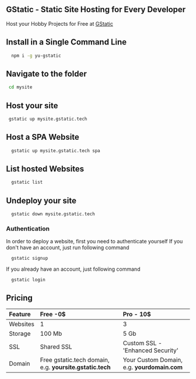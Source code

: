 ## GStatic - Static Site Hosting for Every Developer



Host your Hobby Projects for Free at [GStatic](https://gstatic.tech)

## Install in a Single Command Line

```bash
  npm i -g yu-gstatic
```

## Navigate to the folder 

```bash
 cd mysite
```
## Host your site

```bash
 gstatic up mysite.gstatic.tech
```
## Host a SPA Website
```bash
  gstatic up mysite.gstatic.tech spa
```
## List hosted Websites
```bash
  gstatic list
```

## Undeploy your site
```
  gstatic down mysite.gstatic.tech
```  

### Authentication
 In order to deploy a website, first you need to authenticate yourself
 If you don't have an account, just run following command
```
  gstatic signup
```
If you already have an account, just following command
```
  gstatic login
```  
 
## Pricing 

| Feature | Free -0$                                           | Pro - 10$ |
|:--------|:---------------------------------------------------|:--------------------------------------|
| Websites| 1                                                  |3                                      |
|Storage  | 100 Mb                                             |5 Gb                                   |
|SSL      |Shared SSL                                          |Custom SSL - 'Enhanced Security'       |
|Domain   |Free gstatic.tech domain, e.g. **yoursite.gstatic.tech**|Your Custom Domain, e.g. **yourdomain.com**|
  
  
 
  
